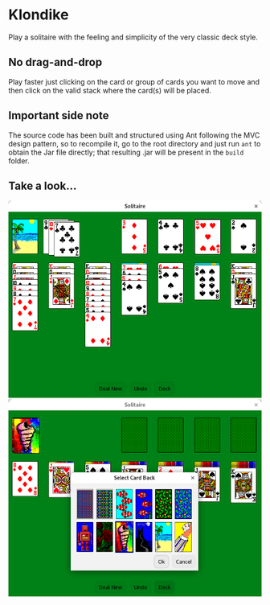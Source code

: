 # Klondike

Play a solitaire with the feeling and simplicity of the very classic deck style.

No drag-and-drop
----------------

Play faster just clicking on the card or group of cards you want to move and then click on the
valid stack where the card(s) will be placed.

Important side note
-------------------

The source code has been built and structured using Ant following the MVC design pattern, so
to recompile it, go to the root directory and just run `ant` to obtain the Jar file directly;
that resulting .jar will be present in the `build` folder.

Take a look...
--------------
![Snapshot1](https://github.com/rootpasss/klondike/blob/main/preview/sol.png)
![Snapshot2](https://github.com/rootpasss/klondike/blob/main/preview/art.png)

